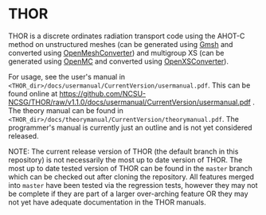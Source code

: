 # THOR

THOR is a discrete ordinates radiation transport code using the AHOT-C method on unstructured meshes (can be generated using [Gmsh](https://gmsh.info/) and converted using [OpenMeshConverter](https://github.com/nfherrin/OpenMeshConverter)) and multigroup XS (can be generated using [OpenMC](https://github.com/openmc-dev/openmc) and converted using [OpenXSConverter](https://github.com/nfherrin/OpenXSConverter)).

For usage, see the user's manual in `<THOR_dir>/docs/usermanual/CurrentVersion/usermanual.pdf`.
This can be found online at https://github.com/NCSU-NCSG/THOR/raw/v1.1.0/docs/usermanual/CurrentVersion/usermanual.pdf .
The theory manual can be found in `<THOR_dir>/docs/theorymanual/CurrentVersion/theorymanual.pdf`.
The programmer's manual is currently just an outline and is not yet considered released.

NOTE: The current release version of THOR (the default branch in this repository) is not necessarily the most up to date version of THOR.
The most up to date tested version of THOR can be found in the `master` branch which can be checked out after cloning the repository.
All features merged into `master` have been tested via the regression tests, however they may not be complete if they are part of a larger over-arching feature OR they may not yet have adequate documentation in the THOR manuals.
